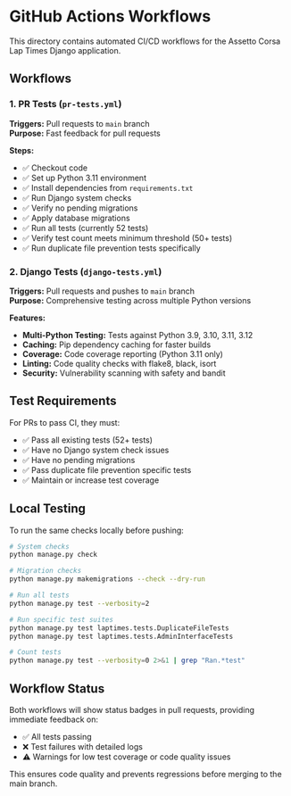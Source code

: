 # GitHub Actions Workflows

This directory contains automated CI/CD workflows for the Assetto Corsa Lap Times Django application.

## Workflows

### 1. PR Tests (`pr-tests.yml`)
**Triggers:** Pull requests to `main` branch  
**Purpose:** Fast feedback for pull requests

**Steps:**
- ✅ Checkout code
- ✅ Set up Python 3.11 environment  
- ✅ Install dependencies from `requirements.txt`
- ✅ Run Django system checks
- ✅ Verify no pending migrations
- ✅ Apply database migrations
- ✅ Run all tests (currently 52 tests)
- ✅ Verify test count meets minimum threshold (50+ tests)
- ✅ Run duplicate file prevention tests specifically

### 2. Django Tests (`django-tests.yml`)
**Triggers:** Pull requests and pushes to `main` branch  
**Purpose:** Comprehensive testing across multiple Python versions

**Features:**
- **Multi-Python Testing:** Tests against Python 3.9, 3.10, 3.11, 3.12
- **Caching:** Pip dependency caching for faster builds
- **Coverage:** Code coverage reporting (Python 3.11 only)
- **Linting:** Code quality checks with flake8, black, isort
- **Security:** Vulnerability scanning with safety and bandit

## Test Requirements

For PRs to pass CI, they must:
- ✅ Pass all existing tests (52+ tests)
- ✅ Have no Django system check issues
- ✅ Have no pending migrations
- ✅ Pass duplicate file prevention specific tests
- ✅ Maintain or increase test coverage

## Local Testing

To run the same checks locally before pushing:

```bash
# System checks
python manage.py check

# Migration checks  
python manage.py makemigrations --check --dry-run

# Run all tests
python manage.py test --verbosity=2

# Run specific test suites
python manage.py test laptimes.tests.DuplicateFileTests
python manage.py test laptimes.tests.AdminInterfaceTests

# Count tests
python manage.py test --verbosity=0 2>&1 | grep "Ran.*test"
```

## Workflow Status

Both workflows will show status badges in pull requests, providing immediate feedback on:
- ✅ All tests passing
- ❌ Test failures with detailed logs
- ⚠️ Warnings for low test coverage or code quality issues

This ensures code quality and prevents regressions before merging to the main branch.